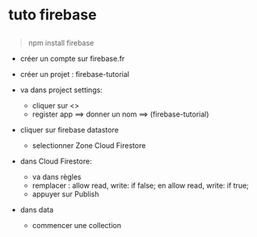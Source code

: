 ###
#   tuto firebase
##

> npm install firebase

- créer un compte sur firebase.fr
- créer un projet : firebase-tutorial
- va dans project settings:
    * cliquer sur <>
    * register app ==> donner un nom ==> (firebase-tutorial)
- cliquer sur firebase datastore
    * selectionner Zone Cloud Firestore

- dans Cloud Firestore:
    * va dans règles
    * remplacer : allow read, write: if false; en allow read, write: if true;
    * appuyer sur Publish

- dans data
    * commencer une collection
    


